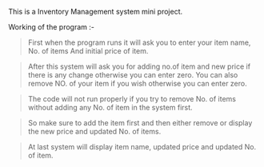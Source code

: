 
This is a Inventory Management system mini project.

Working of the program :-

>First when the program runs it will ask you to enter your item name, No. of items And initial price of item.

>After this system will ask you for adding no.of item and new price if there is any change otherwise you can enter zero. You can also remove NO. of your item if you wish otherwise you can enter zero.

>The code will not run properly if you try to remove No. of items without adding any No. of item in the system first.

>So make sure to add the item first and then either remove or display the new price and updated No. of  items.

>At last system will display item name, updated price and updated No. of item.
